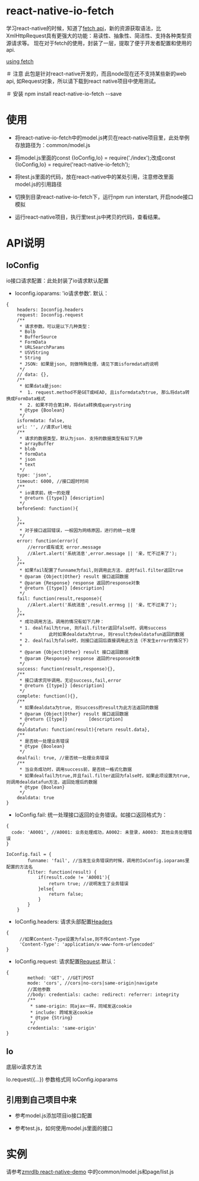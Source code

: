 # react-native-io-fetch
学习react-native的时候，知道了[fetch api](https://developer.mozilla.org/zh-CN/docs/Web/API/Fetch_API)，新的资源获取语法，比XmlHttpRequest具有更强大的功能：易读性、抽象性、简洁性、支持各种类型资源请求等。
现在对于fetch的使用，封装了一层，提取了便于开发者配置和使用的api.

[using fetch](https://developer.mozilla.org/zh-CN/docs/Web/API/Fetch_API/Using_Fetch)

＃ 注意
此包是针对react-native开发的，而且node现在还不支持某些新的web api, 如Request对象，所以请下载到react native项目中使用测试。

＃ 安装
npm install react-native-io-fetch --save

# 使用

- 将react-native-io-fetch中的model.js拷贝在react-native项目里，此处举例存放路径为：common/model.js

- 将model.js里面的const {IoConfig,Io} = require('./index');改成const {IoConfig,Io} = require('react-native-io-fetch');

- 将test.js里面的代码，放在react-native中的某处引用，注意修改里面model.js的引用路径

- 切换到目录react-native-io-fetch下，运行npm run interstart, 开启node接口模拟

- 运行react-native项目，执行里test.js中拷贝的代码，查看结果。


# API说明

## IoConfig

io接口请求配置：此处封装了io请求默认配置

- Ioconfig.ioparams: 'io请求参数'. 默认：

```
{
    headers: Ioconfig.headers
    request: Ioconfig.request
    /**
     * 请求参数。可以是以下几种类型：
     * Bolb
     * BufferSource
     * FormData
     * URLSearchParams
     * USVString
     * String
     * JSON: 如果是json, 则做特殊处理，请见下面isformdata的说明
     */
    // data: {},
    /**
     * 如果data是json:
     *  1. request.method不是GET或HEAD, 且isformdata为true, 那么将data转换成FormData格式
     *  2. 如果不符合第1种，将data转换成querystring
     * @type {Boolean}
     */
    isformdata: false,
    url: '', //请求url地址
    /**
     * 请求的数据类型，默认为json. 支持的数据类型有如下几种
     * arrayBuffer
     * blob
     * formData
     * json
     * text
     */
    type: 'json',
    timeout: 6000, //接口超时时间
    /**
     * io请求前，统一的处理
     * @return {[type]} [description]
     */
    beforeSend: function(){

    },
    /**
     * 对于接口返回错误，一般因为网络原因，进行的统一处理
     */
    error: function(error){
        //error或有或无 error.message
        //Alert.alert('系统消息',error.message || '亲，忙不过来了');
    },
    /**
     * 如果fail配置了funname为fail,则调用此方法. 此时fail.filter返回true
     * @param {Object|Other} result 接口返回数据
     * @param {Response} response 返回的response对象
     * @return {[type]} [description]
     */
    fail: function(result,response){
        //Alert.alert('系统消息',result.errmsg || '亲，忙不过来了');
    },
    /**
     * 成功调用方法。调用的情况有如下几种：
     * 1. dealfail为true, 则fail.filter返回false时，调用success
     *          此时如果dealdata为true, 则result为dealdatafun返回的数据
     * 2. dealfail为false时，则接口返回后直接调用此方法（不发生error的情况下）
     *
     * @param {Object|Other} result 接口返回数据
     * @param {Response} response 返回的response对象
     */
    success: function(result,response){},
    /**
     * 接口请求完毕调用。无论success,fail,error
     * @return {[type]} [description]
     */
    complete: function(){},
    /**
     * 如果dealdata为true, 则success的result为此方法返回的数据
     * @param {Object|Other} result 接口返回数据
     * @return {[type]}        [description]
     */
    dealdatafun: function(result){return result.data},
    /**
     * 是否统一处理业务错误
     * @type {Boolean}
     */
    dealfail: true, //是否统一处理业务错误
    /**
     * 当业务成功时，调用success前，是否统一格式化数据
     * 如果dealfail为true,并且fail.filter返回为false时，如果此项设置为true,则调用dealdatafun方法，返回处理后的数据
     * @type {Boolean}
     */
    dealdata: true
}
```

- IoConfig.fail: 统一处理接口返回的业务错误。如接口返回格式为：
    
````
{
  code: 'A0001', //A0001: 业务处理成功，A0002: 未登录，A0003: 其他业务处理错误
}
````
````
IoConfig.fail = {
        funname: 'fail', //当发生业务错误的时候，调用的IoConfig.ioparams里配置的方法名
        filter: function(result) {
            if(result.code != 'A0001'){
                return true; //说明发生了业务错误
            }else{
                return false;
            }
        }
    }
````

- IoConfig.headers: 请求头部配置[Headers](https://developer.mozilla.org/zh-CN/docs/Web/API/Headers)
```
{
     //如果Content-Type设置为false,则不传Content-Type
     'Content-Type': 'application/x-www-form-urlencoded'
}
```

- IoConfig.request: 请求配置[Request](https://developer.mozilla.org/zh-CN/docs/Web/API/Request).默认：
```
{
        method: 'GET', //GET|POST
        mode: 'cors', //cors|no-cors|same-origin|navigate
        //其他参数
        //body: credentials: cache: redirect: referrer: integrity
        /**
         * same-origin: 同ajax一样，同域发送cookie
         * include: 跨域发送cookie
         * @type {String}
         */
        credentials: 'same-origin'
}
```

## Io 

底层io请求方法

Io.request({...}) 参数格式同 IoConfig.ioparams

## 引用到自己项目中来

- 参考model.js添加项目io接口配置

- 参考test.js，如何使用model.js里面的接口

# 实例

请参考[zmrdlb react-native-demo](https://github.com/zmrdlb/react-native-demo/tree/master/AwesomeProject) 中的common/model.js和page/list.js
